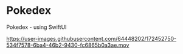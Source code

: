 # Pokedex
Pokedex - using SwiftUI


https://user-images.githubusercontent.com/64448202/172452750-534f7578-6ba4-46b2-9430-fc6865b0a3ae.mov

